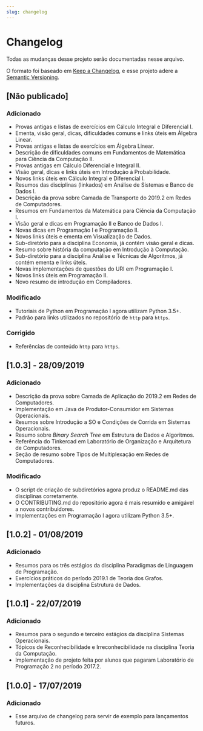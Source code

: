 ```yaml
---
slug: changelog
---
```


# Changelog
Todas as mudanças desse projeto serão documentadas nesse arquivo.

O formato foi baseado em [Keep a Changelog](https://keepachangelog.com/pt-BR/1.0.0/),
e esse projeto adere a [Semantic Versioning](https://semver.org/lang/pt-BR/spec/v2.0.0.html).

## [Não publicado]

### Adicionado
- Provas antigas e listas de exercícios em Cálculo Integral e Diferencial I.
- Ementa, visão geral, dicas, dificuldades comuns e links úteis em Álgebra Linear.
- Provas antigas e listas de exercícios em Álgebra Linear.
- Descrição de dificuldades comuns em Fundamentos de Matemática para Ciência da Computação II.
- Provas antigas em Cálculo Diferencial e Integral II.
- Visão geral, dicas e links úteis em Introdução à Probabilidade.
- Novos links úteis em Cálculo Integral e Diferencial I.
- Resumos das disciplinas (linkados) em Análise de Sistemas e Banco de Dados I.
- Descrição da prova sobre Camada de Transporte do 2019.2 em Redes de Computadores.
- Resumos em Fundamentos da Matemática para Ciência da Computação I.
- Visão geral e dicas em Programação II e Banco de Dados I.
- Novas dicas em Programação I e Programação II.
- Novos links úteis e ementa em Visualização de Dados.
- Sub-diretório para a disciplina Economia, já contém visão geral e dicas.
- Resumo sobre história da computação em Introdução à Computação.
- Sub-diretório para a disciplina Análise e Técnicas de Algoritmos, já contém ementa e links úteis.
- Novas implementações de questões do URI em Programação I.
- Novos links úteis em Programação II.
- Novo resumo de introdução em Compiladores.

### Modificado
- Tutoriais de Python em Programação I agora utilizam Python 3.5+.
- Padrão para links utilizados no repositório de `http` para `https`.

### Corrigido
- Referências de conteúdo `http` para `https`.

## [1.0.3] - 28/09/2019

### Adicionado
- Descrição da prova sobre Camada de Aplicação do 2019.2 em Redes de Computadores.
- Implementação em Java de Produtor-Consumidor em Sistemas Operacionais.
- Resumos sobre Introdução a SO e Condições de Corrida em Sistemas Operacionais.
- Resumo sobre *Binary Search Tree* em Estrutura de Dados e Algoritmos.
- Referência do Tinkercad em Laboratório de Organização e Arquitetura de Computadores.
- Seção de resumo sobre Tipos de Multiplexação em Redes de Computadores.

### Modificado
- O script de criação de subdiretórios agora produz o README.md das disciplinas corretamente.
- O CONTRIBUTING.md do repositório agora é mais resumido e amigável a novos contribuidores.
- Implementações em Programação I agora utilizam Python 3.5+.

## [1.0.2] - 01/08/2019

### Adicionado
- Resumos para os três estágios da disciplina Paradigmas de Linguagem de Programação.
- Exercícios práticos do período 2019.1 de Teoria dos Grafos.
- Implementações da disciplina Estrutura de Dados.

## [1.0.1] - 22/07/2019

### Adicionado
- Resumos para o segundo e terceiro estágios da disciplina Sistemas Operacionais.
- Tópicos de Reconhecibilidade e Irreconhecibilidade na disciplina Teoria da Computação.
- Implementação de projeto feita por alunos que pagaram Laboratório de Programação 2 no período 2017.2.

## [1.0.0] - 17/07/2019

### Adicionado

- Esse arquivo de changelog para servir de exemplo para lançamentos futuros.
